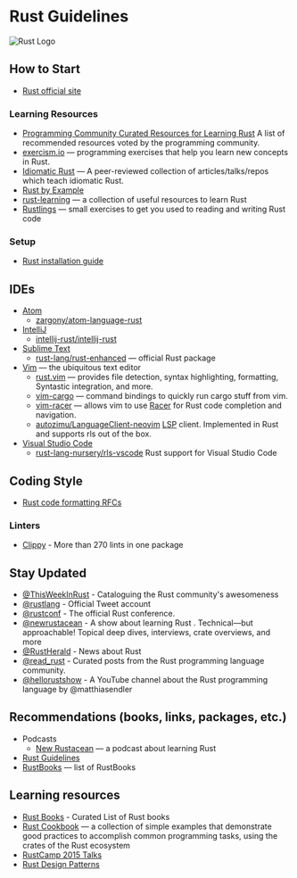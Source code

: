 # Rust Guidelines

![Rust Logo](https://upload.wikimedia.org/wikipedia/commons/thumb/d/d5/Rust_programming_language_black_logo.svg/512px-Rust_programming_language_black_logo.svg.png)

## How to Start

- [Rust official site](https://www.rust-lang.org/en-US/index.html)

### Learning Resources

- [Programming Community Curated Resources for Learning Rust](https://hackr.io/tutorials/learn-rust)
  A list of recommended resources voted by the programming community.
- [exercism.io](https://exercism.io/tracks/rust) — programming exercises that
  help you learn new concepts in Rust.
- [Idiomatic Rust](https://github.com/mre/idiomatic-rust) —  A peer-reviewed
  collection of articles/talks/repos which teach idiomatic Rust.
- [Rust by Example](https://doc.rust-lang.org/rust-by-example/)
- [rust-learning](https://github.com/ctjhoa/rust-learning) — a collection of
  useful resources to learn Rust
- [Rustlings](https://github.com/rustlings/rustlings) — small exercises to get
  you used to reading and writing Rust code

### Setup

- [Rust installation guide](https://www.rust-lang.org/en-US/install.html)

## IDEs

- [Atom](https://atom.io/)
  - [zargony/atom-language-rust](https://github.com/zargony/atom-language-rust)
- [IntelliJ](https://www.jetbrains.com/idea/)
  - [intellij-rust/intellij-rust](https://github.com/intellij-rust/intellij-rust)
- [Sublime Text](https://www.sublimetext.com/)
  - [rust-lang/rust-enhanced](https://github.com/rust-lang/rust-enhanced) —
    official Rust package
- [Vim](https://vim.sourceforge.io/) — the ubiquitous text editor
  - [rust.vim](https://github.com/rust-lang/rust.vim) — provides file detection,
     syntax highlighting, formatting, Syntastic integration, and more.
  - [vim-cargo](https://github.com/timonv/vim-cargo) — command bindings to
    quickly run cargo stuff from vim.
  - [vim-racer](https://github.com/racer-rust/vim-racer) — allows vim to use
    [Racer](https://github.com/rachttps://github.com/sger/RustBookser-rust/racer)
    for Rust code completion and navigation.
  - [autozimu/LanguageClient-neovim](https://github.com/autozimu/LanguageClient-neovim)
    [LSP](https://microsoft.github.io/language-server-protocol/) client.
     Implemented in Rust and supports rls out of the box.
- [Visual Studio Code](https://code.visualstudio.com/)
  - [rust-lang-nursery/rls-vscode](https://marketplace.visualstudio.com/items?itemName=rust-lang.rust)
  Rust support for Visual Studio Code

## Coding Style

- [Rust code formatting RFCs](https://github.com/rust-lang-nursery/fmt-rfcs)

### Linters

- [Clippy](https://github.com/rust-lang-nursery/rust-clippy) - More than 270
  lints in one package

## Stay Updated

- [@ThisWeekInRust](https://twitter.com/ThisWeekInRust) - Cataloguing the Rust
  community's awesomeness
- [@rustlang](https://twitter.com/rustlang) - Official Tweet account
- [@rustconf](https://twitter.com/rustconf) - The official Rust conference.
- [@newrustacean](https://twitter.com/newrustacean) - A show about learning Rust
  . Technical—but approachable! Topical deep dives, interviews, crate overviews,
   and more
- [@RustHerald](https://twitter.com/RustHerald) - News about Rust
- [@read_rust](https://twitter.com/read_rust) - Curated posts from the Rust
  programming language community.
- [@hellorustshow](https://twitter.com/hellorustshow) - A YouTube channel about
  the Rust programming language by @matthiasendler

## Recommendations (books, links, packages, etc.)

- Podcasts
  - [New Rustacean](https://newrustacean.com) — a podcast about learning Rust
- [Rust Guidelines](http://aturon.github.io/)
- [RustBooks](https://github.com/sger/RustBooks) — list of RustBooks

## Learning resources

- [Rust Books](https://github.com/sger/RustBooks) - Curated List of Rust books
- [Rust Cookbook](https://rust-lang-nursery.github.io/rust-cookbook/) — a
  collection of simple examples that demonstrate good practices to accomplish
   common programming tasks, using the crates of the Rust ecosystem
- [RustCamp 2015 Talks](http://confreaks.tv/events/rustcamp2015)
- [Rust Design Patterns](https://github.com/rust-unofficial/patterns)
